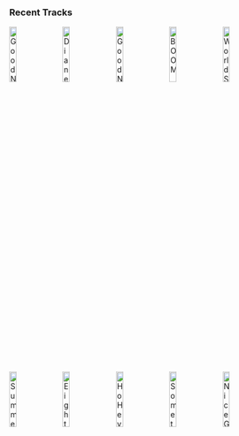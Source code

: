### Recent Tracks
[<img src='https://lastfm.freetls.fastly.net/i/u/300x300/f5be81e36da3ec481c610da561338637.png' width='16%' height='16%' alt='Good Nights (feat. Mascolo)'>](https://www.last.fm/music/whethan/_/good%2bnights%2b%2528feat.%2bmascolo%2529)&nbsp;&nbsp;&nbsp;&nbsp;[<img src='https://lastfm.freetls.fastly.net/i/u/300x300/fa7ec267a41efffe18d470a8deabb957.png' width='16%' height='16%' alt='Diane'>](https://www.last.fm/music/winnetka%2bbowling%2bleague/_/diane)&nbsp;&nbsp;&nbsp;&nbsp;[<img src='https://lastfm.freetls.fastly.net/i/u/300x300/f5be81e36da3ec481c610da561338637.png' width='16%' height='16%' alt='Good Nights (feat. Mascolo)'>](https://www.last.fm/music/whethan/_/good%2bnights%2b%2528feat.%2bmascolo%2529)&nbsp;&nbsp;&nbsp;&nbsp;[<img src='https://lastfm.freetls.fastly.net/i/u/300x300/040ab1a2d397d7f68294d0a8e51b7789.png' width='16%' height='16%' alt='BOOM'>](https://www.last.fm/music/x%2bambassadors/_/boom)&nbsp;&nbsp;&nbsp;&nbsp;[<img src='https://lastfm.freetls.fastly.net/i/u/300x300/a9f920bcd75f4900856865cb2f3e33c0.png' width='16%' height='16%' alt='World Spins Madly On'>](https://www.last.fm/music/the%2bweepies/_/world%2bspins%2bmadly%2bon)&nbsp;&nbsp;&nbsp;&nbsp;<br>[<img src='https://lastfm.freetls.fastly.net/i/u/300x300/f1e92b52b25ab2a0e01fd2f25ed78116.png' width='16%' height='16%' alt='Summer Days (feat. Macklemore & Patrick Stump of Fall Out Boy)'>](https://www.last.fm/music/martin%2bgarrix/_/summer%2bdays%2b%2528feat.%2bmacklemore%2b%2526%2bpatrick%2bstump%2bof%2bfall%2bout%2bboy%2529)&nbsp;&nbsp;&nbsp;&nbsp;[<img src='https://lastfm.freetls.fastly.net/i/u/300x300/5fd694f374214484b1745456841ecff9.png' width='16%' height='16%' alt='Eight Days a Week'>](https://www.last.fm/music/the%2bbeatles%2brevival%2bband/_/eight%2bdays%2ba%2bweek)&nbsp;&nbsp;&nbsp;&nbsp;[<img src='https://lastfm.freetls.fastly.net/i/u/300x300/d729c74038524c40b775b11d3a51855d.png' width='16%' height='16%' alt='Ho Hey'>](https://www.last.fm/music/the%2blumineers/_/ho%2bhey)&nbsp;&nbsp;&nbsp;&nbsp;[<img src='https://lastfm.freetls.fastly.net/i/u/300x300/aa9e02325be944cab8e4392f1948f5e0.png' width='16%' height='16%' alt='Something Good Can Work'>](https://www.last.fm/music/two%2bdoor%2bcinema%2bclub/_/something%2bgood%2bcan%2bwork)&nbsp;&nbsp;&nbsp;&nbsp;[<img src='https://lastfm.freetls.fastly.net/i/u/300x300/af79cdb6a5f5c3d6a2f5edbad092a265.png' width='16%' height='16%' alt='Nice Guy'>](https://www.last.fm/music/courtship./_/nice%2bguy)&nbsp;&nbsp;&nbsp;&nbsp;<br>